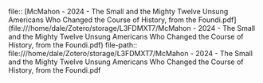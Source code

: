 file:: [McMahon - 2024 - The Small and the Mighty Twelve Unsung Americans Who Changed the Course of History, from the Foundi.pdf](file:///home/dale/Zotero/storage/L3FDMXT7/McMahon - 2024 - The Small and the Mighty Twelve Unsung Americans Who Changed the Course of History, from the Foundi.pdf)
file-path:: file:///home/dale/Zotero/storage/L3FDMXT7/McMahon - 2024 - The Small and the Mighty Twelve Unsung Americans Who Changed the Course of History, from the Foundi.pdf
